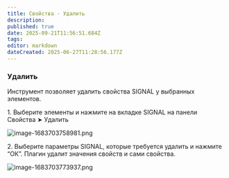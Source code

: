```yaml
---
title: Свойства - Удалить
description: 
published: true
date: 2025-09-21T11:56:51.684Z
tags: 
editor: markdown
dateCreated: 2025-06-27T11:28:56.177Z
---
```


### **Удалить**

Инструмент позволяет удалить свойства SIGNAL у выбранных элементов.

1\. Выберите элементы и нажмите на вкладке SIGNAL на панели Свойства ➤ Удалить

![image-1683703758981.png](https://lh7-rt.googleusercontent.com/docsz/AD_4nXeBhoWeao-3LtApFOL9SmKBapcnLrFlbKbzcLopNe-8E47mRrFNo0MXC_iKtOOd92ilxkC7qEaeHku18YXK1zb4hI6wxHgyKjLBJAznxjuhHAhcD9P-DwfqHVMu_k3A3nQSc9mcLIr06Ylr0bLdZw?key=bf5wcfC5ZPUq7JWSSAFMKQ)

2\. Выберите параметры SIGNAL, которые требуется удалить и нажмите “ОК”. Плагин удалит значения свойств и сами свойства.

![image-1683703773937.png](https://lh7-rt.googleusercontent.com/docsz/AD_4nXeNwLiOxDb2LHLcXopdTKMDmAx19S09AJIuFlO-ycYjeNffJSiPZIZVnqeS8BS5SuXkzLfx7coX2uD3MrmYLD3eSUOyx1b4TehpsAALz2JY737GTRbLItqtuKvKo2hPFMF-hkIfYzlp15L7-qONHQ?key=bf5wcfC5ZPUq7JWSSAFMKQ)